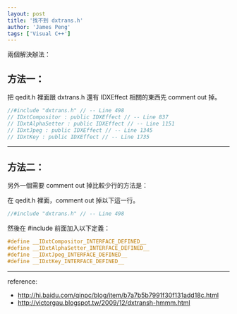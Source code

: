 ```yaml
---
layout: post
title: '找不到 dxtrans.h'
author: 'James Peng'
tags: ['Visual C++']
---
```


兩個解決辦法：

## 方法一：  ##

把 qedit.h 裡面跟 dxtrans.h 還有 IDXEffect 相關的東西先 comment out 掉。 

~~~cpp
//#include "dxtrans.h" // -- Line 498 
// IDxtCompositor : public IDXEffect // -- Line 837 
// IDxtAlphaSetter : public IDXEffect // -- Line 1151 
// IDxtJpeg : public IDXEffect // -- Line 1345 
// IDxtKey : public IDXEffect // -- Line 1735
~~~

----------

## 方法二： ##

另外一個需要 comment out 掉比較少行的方法是： 

在 qedit.h 裡面，comment out 掉以下這一行。 

~~~cpp
//#include "dxtrans.h" // -- Line 498 
~~~

然後在 #include 前面加入以下定義： 

~~~cpp
#define __IDxtCompositor_INTERFACE_DEFINED__ 
#define __IDxtAlphaSetter_INTERFACE_DEFINED__ 
#define __IDxtJpeg_INTERFACE_DEFINED__ 
#define __IDxtKey_INTERFACE_DEFINED__
~~~


----------

reference: 

- http://hi.baidu.com/qinpc/blog/item/b7a7b5b7991f30f131add18c.html
- http://victorgau.blogspot.tw/2009/12/dxtransh-hmmm.html

